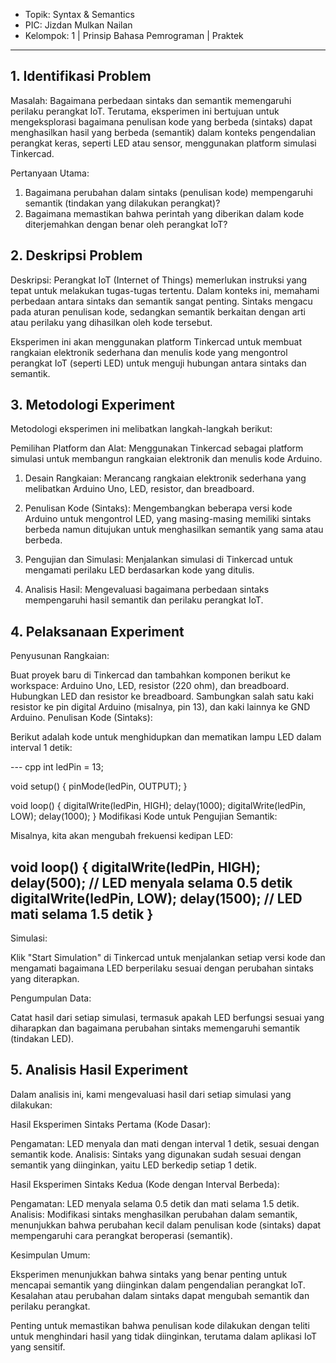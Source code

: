 - Topik: Syntax & Semantics
- PIC: Jizdan Mulkan Nailan
- Kelompok: 1 | Prinsip Bahasa Pemrograman | Praktek
---


## 1. Identifikasi Problem
Masalah: Bagaimana perbedaan sintaks dan semantik memengaruhi perilaku perangkat IoT. Terutama, eksperimen ini bertujuan untuk mengeksplorasi bagaimana penulisan kode yang berbeda (sintaks) dapat menghasilkan hasil yang berbeda (semantik) dalam konteks pengendalian perangkat keras, seperti LED atau sensor, menggunakan platform simulasi Tinkercad.

Pertanyaan Utama:
1. Bagaimana perubahan dalam sintaks (penulisan kode) mempengaruhi semantik (tindakan yang dilakukan perangkat)?
2. Bagaimana memastikan bahwa perintah yang diberikan dalam kode diterjemahkan dengan benar oleh perangkat IoT?

## 2. Deskripsi Problem
Deskripsi: Perangkat IoT (Internet of Things) memerlukan instruksi yang tepat untuk melakukan tugas-tugas tertentu. Dalam konteks ini, memahami perbedaan antara sintaks dan semantik sangat penting. Sintaks mengacu pada aturan penulisan kode, sedangkan semantik berkaitan dengan arti atau perilaku yang dihasilkan oleh kode tersebut.

Eksperimen ini akan menggunakan platform Tinkercad untuk membuat rangkaian elektronik sederhana dan menulis kode yang mengontrol perangkat IoT (seperti LED) untuk menguji hubungan antara sintaks dan semantik.

## 3. Metodologi Experiment
Metodologi eksperimen ini melibatkan langkah-langkah berikut:

Pemilihan Platform dan Alat: Menggunakan Tinkercad sebagai platform simulasi untuk membangun rangkaian elektronik dan menulis kode Arduino.

1. Desain Rangkaian: Merancang rangkaian elektronik sederhana yang melibatkan Arduino Uno, LED, resistor, dan breadboard.

2. Penulisan Kode (Sintaks): Mengembangkan beberapa versi kode Arduino untuk mengontrol LED, yang masing-masing memiliki sintaks berbeda namun ditujukan untuk menghasilkan semantik yang sama atau berbeda.

3. Pengujian dan Simulasi: Menjalankan simulasi di Tinkercad untuk mengamati perilaku LED berdasarkan kode yang ditulis.

4. Analisis Hasil: Mengevaluasi bagaimana perbedaan sintaks mempengaruhi hasil semantik dan perilaku perangkat IoT.

## 4. Pelaksanaan Experiment
Penyusunan Rangkaian:

Buat proyek baru di Tinkercad dan tambahkan komponen berikut ke workspace: Arduino Uno, LED, resistor (220 ohm), dan breadboard.
Hubungkan LED dan resistor ke breadboard. Sambungkan salah satu kaki resistor ke pin digital Arduino (misalnya, pin 13), dan kaki lainnya ke GND Arduino.
Penulisan Kode (Sintaks):

Berikut adalah kode untuk menghidupkan dan mematikan lampu LED dalam interval 1 detik:

--- cpp
int ledPin = 13;

void setup() {
  pinMode(ledPin, OUTPUT);
}

void loop() {
  digitalWrite(ledPin, HIGH);
  delay(1000);
  digitalWrite(ledPin, LOW);
  delay(1000);
}
Modifikasi Kode untuk Pengujian Semantik:

Misalnya, kita akan mengubah frekuensi kedipan LED:

void loop() {
  digitalWrite(ledPin, HIGH);
  delay(500);  // LED menyala selama 0.5 detik
  digitalWrite(ledPin, LOW);
  delay(1500); // LED mati selama 1.5 detik
}
---

Simulasi:

Klik "Start Simulation" di Tinkercad untuk menjalankan setiap versi kode dan mengamati bagaimana LED berperilaku sesuai dengan perubahan sintaks yang diterapkan.

Pengumpulan Data:

Catat hasil dari setiap simulasi, termasuk apakah LED berfungsi sesuai yang diharapkan dan bagaimana perubahan sintaks memengaruhi semantik (tindakan LED).

## 5. Analisis Hasil Experiment
Dalam analisis ini, kami mengevaluasi hasil dari setiap simulasi yang dilakukan:

Hasil Eksperimen Sintaks Pertama (Kode Dasar):

Pengamatan: LED menyala dan mati dengan interval 1 detik, sesuai dengan semantik kode.
Analisis: Sintaks yang digunakan sudah sesuai dengan semantik yang diinginkan, yaitu LED berkedip setiap 1 detik.

Hasil Eksperimen Sintaks Kedua (Kode dengan Interval Berbeda):

Pengamatan: LED menyala selama 0.5 detik dan mati selama 1.5 detik.
Analisis: Modifikasi sintaks menghasilkan perubahan dalam semantik, menunjukkan bahwa perubahan kecil dalam penulisan kode (sintaks) dapat mempengaruhi cara perangkat beroperasi (semantik).

Kesimpulan Umum:

Eksperimen menunjukkan bahwa sintaks yang benar penting untuk mencapai semantik yang diinginkan dalam pengendalian perangkat IoT. Kesalahan atau perubahan dalam sintaks dapat mengubah semantik dan perilaku perangkat.

Penting untuk memastikan bahwa penulisan kode dilakukan dengan teliti untuk menghindari hasil yang tidak diinginkan, terutama dalam aplikasi IoT yang sensitif.
